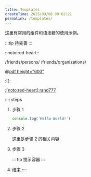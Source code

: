 ```yaml
---
title: Templates
createTime: 2025/03/08 00:02:21
permalink: /templates/
---
```


这里有常用的组件和语法糖的使用示例。

[//]: # (TODO: 图标语法糖更换、调查文件树mpegts.js|webworkify-webpack)

:::tip
待完善
:::

::noto:red-heart::

/friends/persons/
/friends/organizations/

<ImageCard
image=""
title=""
description=""
href="/"
author=""
/>

<LinkCard icon="" href="" title="" description=""></LinkCard>

<RepoCard repo=""></RepoCard>

@[pdf height="600"]()

<kbd></kbd>

<CardGrid>
<LinkCard icon="" href="" title="" ></LinkCard>
<LinkCard icon="" href="" title="" ></LinkCard>
<LinkCard icon="" href="" title="" ></LinkCard>
<LinkCard icon="" href="" title="" ></LinkCard>
</CardGrid>

:[]:



[:[noto:red-heart]:rand777](/friends/persons/)

:::: steps
1. 步骤 1

   ```ts
   console.log('Hello World!')
   ```

2. 步骤 2

   这里是步骤 2 的相关内容

3. 步骤 3

   ::: tip
   提示容器
   :::

4. 结束
::::